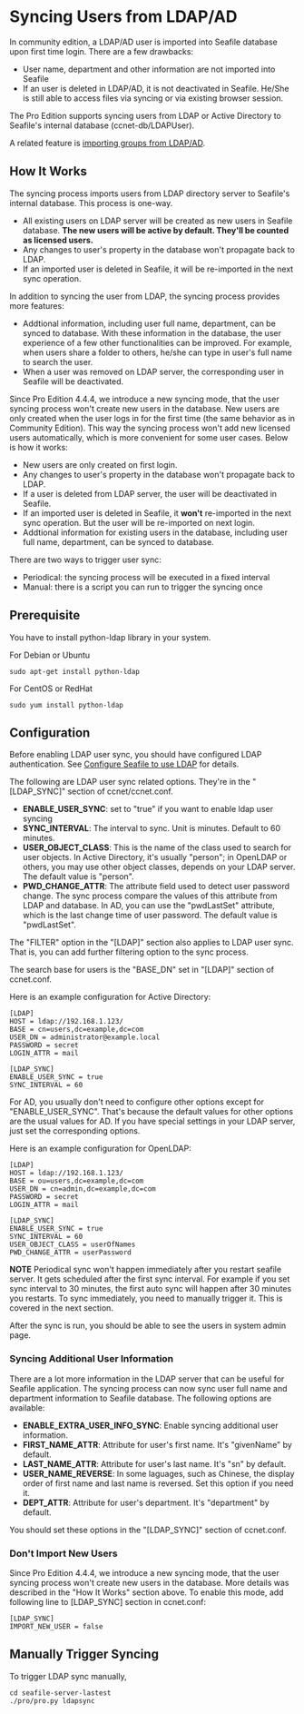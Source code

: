 # Syncing Users from LDAP/AD

In community edition, a LDAP/AD user is imported into Seafile database upon first time login. There are a few drawbacks:

* User name, department and other information are not imported into Seafile
* If an user is deleted in LDAP/AD, it is not deactivated in Seafile. He/She is still able to access files via syncing or via existing browser session.

The Pro Edition supports syncing users from LDAP or Active Directory to Seafile's internal database (ccnet-db/LDAPUser).

A related feature is [importing groups from LDAP/AD](ladp_group_sync.md).

## How It Works

The syncing process imports users from LDAP directory server to Seafile's internal database. This process is one-way.

* All existing users on LDAP server will be created as new users in Seafile database. **The new users will be active by default. They'll be counted as licensed users.**
* Any changes to user's property in the database won't propagate back to LDAP.
* If an imported user is deleted in Seafile, it will be re-imported in the next sync operation.

In addition to syncing the user from LDAP, the syncing process provides more features:

* Addtional information, including user full name, department, can be synced to database. With these information in the database, the user experience of a few other functionalities can be improved. For example, when users share a folder to others, he/she can type in user's full name to search the user.
* When a user was removed on LDAP server, the corresponding user in Seafile will be deactivated.

Since Pro Edition 4.4.4, we introduce a new syncing mode, that the user syncing process won't create new users in the database. New users are only created when the user logs in for the first time (the same behavior as in Community Edition). This way the syncing process won't add new licensed users automatically, which is more convenient for some user cases. Below is how it works:

* New users are only created on first login.
* Any changes to user's property in the database won't propagate back to LDAP.
* If a user is deleted from LDAP server, the user will be deactivated in Seafile.
* If an imported user is deleted in Seafile, it **won't** re-imported in the next sync operation. But the user will be re-imported on next login.
* Addtional information for existing users in the database, including user full name, department, can be synced to database.

There are two ways to trigger user sync:

* Periodical: the syncing process will be executed in a fixed interval
* Manual: there is a script you can run to trigger the syncing once

## Prerequisite

You have to install python-ldap library in your system.

For Debian or Ubuntu

```
sudo apt-get install python-ldap
```

For CentOS or RedHat

```
sudo yum install python-ldap
```

## Configuration

Before enabling LDAP user sync, you should have configured LDAP authentication. See [Configure Seafile to use LDAP](using_ldap.md) for details.

The following are LDAP user sync related options. They're in the "[LDAP_SYNC]" section of ccnet/ccnet.conf.

* **ENABLE_USER_SYNC**: set to "true" if you want to enable ldap user syncing
* **SYNC_INTERVAL**: The interval to sync. Unit is minutes. Default to 60 minutes.
* **USER_OBJECT_CLASS**: This is the name of the class used to search for user objects. In Active Directory, it's usually "person"; in OpenLDAP or others, you may use other object classes, depends on your LDAP server. The default value is "person".
* **PWD_CHANGE_ATTR**: The attribute field used to detect user password change. The sync process compare the values of this attribute from LDAP and database. In AD, you can use the "pwdLastSet" attribute, which is the last change time of user password. The default value is "pwdLastSet".

The "FILTER" option in the "[LDAP]" section also applies to LDAP user sync. That is, you can add further filtering option to the sync process.

The search base for users is the "BASE_DN" set in "[LDAP]" section of ccnet.conf. 

Here is an example configuration for Active Directory:

```
[LDAP]
HOST = ldap://192.168.1.123/
BASE = cn=users,dc=example,dc=com
USER_DN = administrator@example.local
PASSWORD = secret
LOGIN_ATTR = mail

[LDAP_SYNC]
ENABLE_USER_SYNC = true
SYNC_INTERVAL = 60
```

For AD, you usually don't need to configure other options except for "ENABLE_USER_SYNC". That's because the default values for other options are the usual values for AD. If you have special settings in your LDAP server, just set the corresponding options.

Here is an example configuration for OpenLDAP:

```
[LDAP]
HOST = ldap://192.168.1.123/
BASE = ou=users,dc=example,dc=com
USER_DN = cn=admin,dc=example,dc=com
PASSWORD = secret
LOGIN_ATTR = mail

[LDAP_SYNC]
ENABLE_USER_SYNC = true
SYNC_INTERVAL = 60
USER_OBJECT_CLASS = userOfNames
PWD_CHANGE_ATTR = userPassword
```

**NOTE** Periodical sync won't happen immediately after you restart seafile server. It gets scheduled after the first sync interval. For example if you set sync interval to 30 minutes, the first auto sync will happen after 30 minutes you restarts. To sync immediately, you need to manually trigger it. This is covered in the next section.

After the sync is run, you should be able to see the users in system admin page.

### Syncing Additional User Information

There are a lot more information in the LDAP server that can be useful for Seafile application. The syncing process can now sync user full name and department information to Seafile database. The following options are available:

* **ENABLE_EXTRA_USER_INFO_SYNC**: Enable syncing additional user information.
* **FIRST_NAME_ATTR**: Attribute for user's first name. It's "givenName" by default.
* **LAST_NAME_ATTR**: Attribute for user's last name. It's "sn" by default.
* **USER_NAME_REVERSE**: In some laguages, such as Chinese, the display order of first name and last name is reversed. Set this option if you need it.
* **DEPT_ATTR**: Attribute for user's department. It's "department" by default.

You should set these options in the "[LDAP_SYNC]" section of ccnet.conf.

### Don't Import New Users

Since Pro Edition 4.4.4, we introduce a new syncing mode, that the user syncing process won't create new users in the database. More details was described in the "How It Works" section above. To enable this mode, add following line to [LDAP_SYNC] section in ccnet.conf:

```
[LDAP_SYNC]
IMPORT_NEW_USER = false
```

## Manually Trigger Syncing

To trigger LDAP sync manually,

```
cd seafile-server-lastest
./pro/pro.py ldapsync
```
